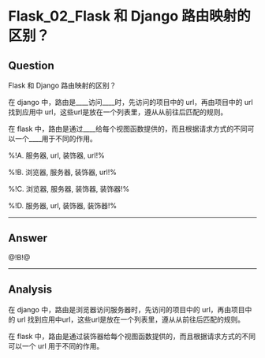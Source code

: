 # Flask_02_Flask 和 Django 路由映射的区别？

## Question
Flask 和 Django 路由映射的区别？

在 django 中，路由是____访问____时，先访问的项目中的 url，再由项目中的 url 找到应用中 url，这些url是放在一个列表里，遵从从前往后匹配的规则。

在 flask 中，路由是通过____给每个视图函数提供的，而且根据请求方式的不同可以一个____用于不同的作用。

%!A. 服务器, url, 装饰器, url!%

%!B. 浏览器,  服务器, 装饰器, url!%

%!C. 浏览器, 服务器, 装饰器, 装饰器!%

%!D. 服务器, url, 装饰器, 装饰器!%

----

## Answer
@!B!@

----

## Analysis

在 django 中，路由是浏览器访问服务器时，先访问的项目中的 url，再由项目中的 url 找到应用中url，这些url是放在一个列表里，遵从从前往后匹配的规则。

在 flask 中，路由是通过装饰器给每个视图函数提供的，而且根据请求方式的不同可以一个 url 用于不同的作用。